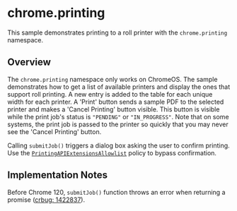 # chrome.printing

This sample demonstrates printing to a roll printer with the `chrome.printing` namespace.

## Overview

The `chrome.printing` namespace only works on ChromeOS. The sample demonstrates how to get a list of available printers and display the ones that support roll printing. A new entry is added to the table for each unique width for each printer.  A 'Print' button sends a sample PDF to the selected printer and makes a 'Cancel Printing' button visible. This button is visible while the print job's status is `"PENDING"` or `"IN_PROGRESS"`. Note that on some systems, the print job is passed to the printer so quickly that you may never see the 'Cancel Printing' button.

Calling `submitJob()` triggers a dialog box asking the user to confirm printing. Use the [`PrintingAPIExtensionsAllowlist`](https://chromeenterprise.google/policies/#PrintingAPIExtensionsAllowlist") policy to bypass confirmation.

## Implementation Notes

Before Chrome 120, `submitJob()` function throws an error when returning a promise ([crbug: 1422837](https://bugs.chromium.org/p/chromium/issues/detail?id=1422837)).
